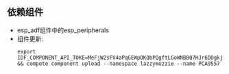 ## 依赖组件 
- esp_adf组件中的esp_peripherals
- 组件更新: 
    ```
    export IDF_COMPONENT_API_TOKE=MeFjW2sFV4aPqGEWpDKQbPQgftLGoWNBBQ7HJr6DDgkjb6o9andc5ljBolQpwbnnz9AyHXMvIFgPbUzJ54gqNA 
    && compote component upload --namespace lazzymozzie --name PCA9557
    ```